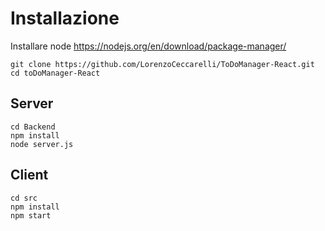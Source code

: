 # Installazione 

Installare node https://nodejs.org/en/download/package-manager/

  ```
  git clone https://github.com/LorenzoCeccarelli/ToDoManager-React.git
  cd toDoManager-React
  ```
  ## Server
  ```
  cd Backend
  npm install
  node server.js
  ```
  ## Client
  ```
  cd src
  npm install
  npm start
  ```

